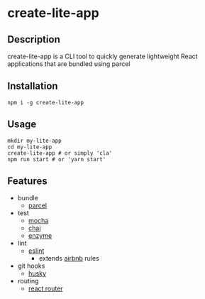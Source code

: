 # create-lite-app

## Description
create-lite-app is a CLI tool to quickly generate lightweight React applications that are bundled using parcel

## Installation
```
npm i -g create-lite-app
```

## Usage
```
mkdir my-lite-app
cd my-lite-app
create-lite-app # or simply 'cla'
npm run start # or 'yarn start'
```

## Features
- bundle
  - [parcel](https://parceljs.org/)
- test
  - [mocha](https://mochajs.org/)
  - [chai](https://www.chaijs.com/)
  - [enzyme](https://www.npmjs.com/package/enzyme)
- lint
  - [eslint](https://eslint.org/docs/user-guide/getting-started)
    - extends [airbnb](https://www.npmjs.com/package/eslint-config-airbnb) rules
- git hooks
  - [husky](https://www.npmjs.com/package/husky)
- routing
  - [react router](https://reacttraining.com/react-router/web/guides/quick-start)